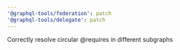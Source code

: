 ```yaml
---
'@graphql-tools/federation': patch
'@graphql-tools/delegate': patch
---
```


Correctly resolve circular @requires in different subgraphs
